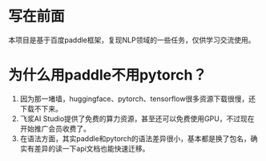# 写在前面
本项目是基于百度paddle框架，复现NLP领域的一些任务，仅供学习交流使用。

# 为什么用paddle不用pytorch？
1. 因为那一堵墙，huggingface、pytorch、tensorflow很多资源下载很慢，还下载不下来。
2. 飞浆AI Studio提供了免费的算力资源，甚至还可以免费使用GPU，不过现在开始推广会员收费了。
3. 在语法方面，其实paddle和pytorch的语法差异很小，基本都是换了包名，确实有差异的读一下api文档也能快速迁移。